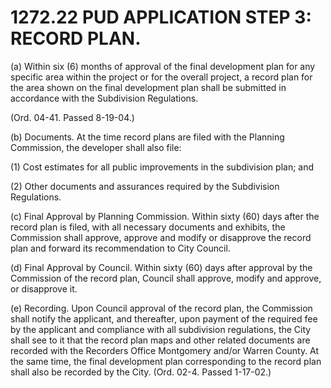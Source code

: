 1272.22 PUD APPLICATION STEP 3: RECORD PLAN.
============================================

​(a) Within six (6) months of approval of the final development plan for
any specific area within the project or for the overall project, a
record plan for the area shown on the final development plan shall be
submitted in accordance with the Subdivision Regulations.

(Ord. 04-41. Passed 8-19-04.)

​(b) Documents. At the time record plans are filed with the Planning
Commission, the developer shall also file:

​(1) Cost estimates for all public improvements in the subdivision plan;
and

​(2) Other documents and assurances required by the Subdivision
Regulations.

​(c) Final Approval by Planning Commission. Within sixty (60) days after
the record plan is filed, with all necessary documents and exhibits, the
Commission shall approve, approve and modify or disapprove the record
plan and forward its recommendation to City Council.

​(d) Final Approval by Council. Within sixty (60) days after approval by
the Commission of the record plan, Council shall approve, modify and
approve, or disapprove it.

​(e) Recording. Upon Council approval of the record plan, the Commission
shall notify the applicant, and thereafter, upon payment of the required
fee by the applicant and compliance with all subdivision regulations,
the City shall see to it that the record plan maps and other related
documents are recorded with the Recorders Office Montgomery and/or
Warren County. At the same time, the final development plan
corresponding to the record plan shall also be recorded by the City.
(Ord. 02-4. Passed 1-17-02.)
